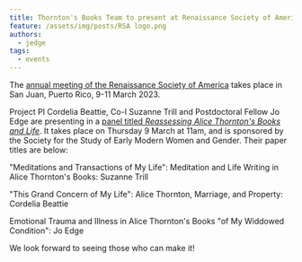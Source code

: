```yaml
---
title: Thornton's Books Team to present at Renaissance Society of America, Puerto Rico, March 2023
feature: /assets/img/posts/RSA logo.png
authors:
  - jedge
tags:
  - events
---
```


The [annual meeting of the Renaissance Society of America](https://www.rsa.org/page/RSASanJuan2023) takes place in San Juan, Puerto Rico, 9-11 March 2023. 

Project PI Cordelia Beattie, Co-I Suzanne Trill and Postdoctoral Fellow Jo Edge are presenting in a [panel titled *Reassessing Alice Thornton's Books and Life*](https://rsa.confex.com/rsa/2023/meetingapp.cgi/Session/6418). It takes place on Thursday 9 March at 11am, and is sponsored by the Society for the Study of Early Modern Women and Gender. Their paper titles are below:

"Meditations and Transactions of My Life": Meditation and Life Writing in Alice Thornton's Books: Suzanne Trill

"This Grand Concern of My Life": Alice Thornton, Marriage, and Property: Cordelia Beattie

Emotional Trauma and Illness in Alice Thornton's Books "of My Widdowed Condition": Jo Edge

We look forward to seeing those who can make it!